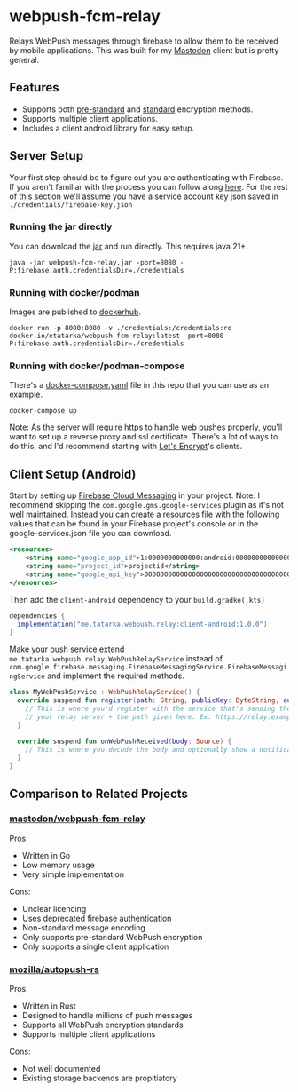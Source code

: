 # webpush-fcm-relay

Relays WebPush messages through firebase to allow them to be received by mobile applications. This was built for my
[Mastodon](https://joinmastodon.org/) client but is pretty general.

## Features

- Supports both [pre-standard](https://datatracker.ietf.org/doc/html/draft-ietf-webpush-encryption-04) and
  [standard](https://datatracker.ietf.org/doc/html/rfc8291) encryption methods.
- Supports multiple client applications.
- Includes a client android library for easy setup.

## Server Setup

Your first step should be to figure out you are authenticating with Firebase. If you aren't familiar with the process
you can follow along [here](doc/google-authentication.md). For the rest of this section we'll assume you have a service
account key json saved in `./credentials/firebase-key.json`

### Running the jar directly

You can download the [jar](https://github.com/evant/webpush-fcm-relay/releases/download/1.0.0/webpush-fcm-relay.jar)
and run directly. This requires java 21+.

```shell
java -jar webpush-fcm-relay.jar -port=8080 -P:firebase.auth.credentialsDir=./credentials
```

### Running with docker/podman

Images are published to [dockerhub](https://hub.docker.com/r/etatarka/webpush-fcm-relay).

```shell
docker run -p 8080:8080 -v ./credentials:/credentials:ro docker.io/etatarka/webpush-fcm-relay:latest -port=8080 -P:firebase.auth.credentialsDir=./credentials
```

### Running with docker/podman-compose

There's a [docker-compose.yaml](/docker-compose.yaml) file in this repo that you can use as an example.

```shell
docker-compose up
```

Note: As the server will require https to handle web pushes properly, you'll want to set up a reverse proxy and
ssl certificate. There's a lot of ways to do this, and I'd recommend starting with
[Let's Encrypt](https://letsencrypt.org/docs/client-options/)'s clients.

## Client Setup (Android)

Start by setting up [Firebase Cloud Messaging](https://firebase.google.com/docs/cloud-messaging/android/client) in your
project. Note: I recommend skipping the `com.google.gms.google-services` plugin as it's not well maintained. Instead you
can create a resources file with the following values that can be found in your Firebase project's console or in the
google-services.json file you can download.

```xml
<resources>
    <string name="google_app_id">1:0000000000000:android:0000000000000000000000</string>
    <string name="project_id">projectid</string>
    <string name="google_api_key">000000000000000000000000000000000000000</string>
</resources>
```

Then add the `client-android` dependency to your `build.gradke(.kts)`

```groovy
dependencies {
  implementation("me.tatarka.webpush.relay:client-android:1.0.0")
}
```

Make your push service extend `me.tatarka.webpush.relay.WebPushRelayService` instead of
`com.google.firebase.messaging.FirebaseMessagingService.FirebaseMessagingService` and implement the required methods.

```kotlin
class MyWebPushService : WebPushRelayService() {
  override suspend fun register(path: String, publicKey: ByteString, authSecret: ByteString) {
    // This is where you'd register with the service that's sending the web pushes. The url should be the domain of
    // your relay server + the path given here. Ex: https://relay.example.com/ + path
  }

  override suspend fun onWebPushReceived(body: Source) {
    // This is where you decode the body and optionally show a notification to the user.
  }
}
```

## Comparison to Related Projects

### [mastodon/webpush-fcm-relay](https://github.com/mastodon/webpush-fcm-relay)

Pros:

- Written in Go
- Low memory usage
- Very simple implementation

Cons:

- Unclear licencing
- Uses deprecated firebase authentication
- Non-standard message encoding
- Only supports pre-standard WebPush encryption
- Only supports a single client application

### [mozilla/autopush-rs](https://github.com/mozilla-services/autopush-rs)

Pros:

- Written in Rust
- Designed to handle millions of push messages
- Supports all WebPush encryption standards
- Supports multiple client applications

Cons:

- Not well documented
- Existing storage backends are propitiatory
